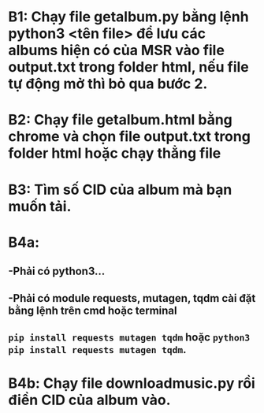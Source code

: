 # B1: Chạy file getalbum.py bằng lệnh python3 <tên file> để lưu các albums hiện có của MSR vào file output.txt trong folder html, nếu file tự động mở thì bỏ qua bước 2.

# B2: Chạy file getalbum.html bằng chrome và chọn file output.txt trong folder html hoặc chạy thẳng file

# B3: Tìm số CID của album mà bạn muốn tải.

# B4a:

## -Phải có python3...

## -Phải có module requests, mutagen, tqdm cài đặt bằng lệnh trên cmd hoặc terminal 

## `pip install requests mutagen tqdm` hoặc `python3 pip install requests mutagen tqdm`.

# B4b: Chạy file downloadmusic.py rồi điền CID của album vào.
